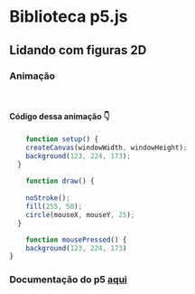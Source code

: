 # Biblioteca p5.js

## Lidando com figuras 2D

### Animação 

&nbsp;

#### Código dessa animação 👇
```js
    function setup() {
    createCanvas(windowWidth, windowHeight);
    background(123, 224, 173);
  }
  
    function draw() {
  
    noStroke();
    fill(255, 50);
    circle(mouseX, mouseY, 25);    
  }

    function mousePressed() {
    background(123, 224, 173)
}
```

### Documentação do p5 [aqui](https://p5js.org/)


 
